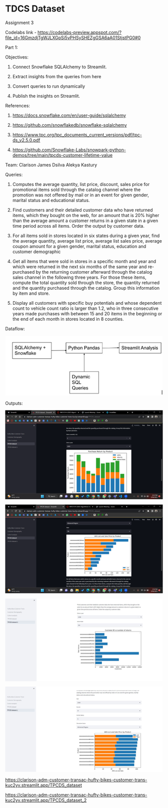 # TDCS Dataset 

Assignment 3

Codelabs link - https://codelabs-preview.appspot.com/?file_id=16GmzdjTgWJLXGpSi5vPHSySHEZgGSA6aA01StjstPG0#0

Part 1:

Objectives:

1. Connect Snowflake SQLAlchemy to Streamlit.

2. Extract insights from the queries from here

3. Convert queries to run dynamically

4. Publish the insights on Streamlit.

References:

1. https://docs.snowflake.com/en/user-guide/sqlalchemy

2. https://github.com/snowflakedb/snowflake-sqlalchemy

3. https://www.tpc.org/tpc_documents_current_versions/pdf/tpc-ds_v2.5.0.pdf

4. https://github.com/Snowflake-Labs/snowpark-python-demos/tree/main/tpcds-customer-lifetime-value

Team:
Clarison James Dsilva 
Alekya Kastury

Queries: 

1. Computes the average quantity, list price, discount, sales price for promotional items sold through the catalog channel where the promotion was not offered by mail or in an event for given gender, marital status and educational status.


2. Find customers and their detailed customer data who have returned items, which they bought on the web, for an amount that is 20% higher than the average amount a customer returns in a given state in a given time period across all items. Order the output by customer data.


3. For all items sold in stores located in six states during a given year, find the average quantity, average list price, average list sales price, average coupon amount for a given gender, marital status, education and customer demographic


4. Get all items that were sold in stores in a specific month and year and which were returned in the next six months of the same year and re-purchased by the returning customer afterward through the catalog sales channel in the following three years. For those these items, compute the total quantity sold through the store, the quantity returned and the quantity purchased through the catalog. Group this information by item and store.


5. Display all customers with specific buy potentials and whose dependent count to vehicle count ratio is larger than 1.2, who in three consecutive years made purchases with between 15 and 20 items in the beginning or the end of each month in stores located in 8 counties.

Dataflow:

![alt text](https://github.com/Clarison/ADM_Customer_Transactions/blob/main/photos/ss5.JPG)



Outputs:

![alt text](https://github.com/Clarison/ADM_Customer_Transactions/blob/main/photos/MicrosoftTeams-image%20(1).png)

![alt text](https://github.com/Clarison/ADM_Customer_Transactions/blob/main/photos/MicrosoftTeams-image.png)

![alt text](https://github.com/Clarison/ADM_Customer_Transactions/blob/main/photos/ss3.JPG)

![alt text](https://github.com/Clarison/ADM_Customer_Transactions/blob/main/photos/ss4.JPG)


https://clarison-adm-customer-transac-hufty-bikes-customer-trans-kuc2yv.streamlit.app/TPCDS_dataset

https://clarison-adm-customer-transac-hufty-bikes-customer-trans-kuc2yv.streamlit.app/TPCDS_dataset_2


